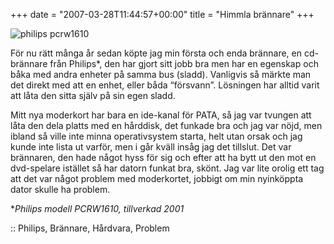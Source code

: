 +++
date = "2007-03-28T11:44:57+00:00"
title = "Himmla brännare"
+++

<div class="middle">
  <img id="image371" src="http://cdn.junkpile.se/2007/03/pcrw1610_tlf_.jpg" alt="philips pcrw1610" />
</div>

För nu rätt många år sedan köpte jag min första och enda brännare, en cd-brännare från Philips*, den har gjort sitt jobb bra men har en egenskap och båka med andra enheter på samma bus (sladd). Vanligvis så märkte man det direkt med att en enhet, eller båda &#8220;försvann&#8221;. Lösningen har alltid varit att låta den sitta själv på sin egen sladd.

Mitt nya moderkort har bara en ide-kanal för PATA, så jag var tvungen att låta den dela platts med en hårddisk, det funkade bra och jag var nöjd, men ibland så ville inte minna operativsystem starta, helt utan orsak och jag kunde inte lista ut varför, men i går kväll insåg jag det tillslut. Det var brännaren, den hade något hyss för sig och efter att ha bytt ut den mot en dvd-spelare istället så har datorn funkat bra, skönt. Jag var lite orolig ett tag att det var något problem med moderkortet, jobbigt om min nyinköppta dator skulle ha problem.

**Philips modell PCRW1610, tillverkad 2001*

:: Philips, Brännare, Hårdvara, Problem

<small></small>
